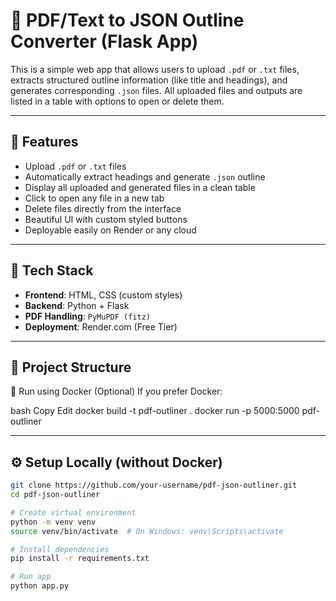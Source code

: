 # 📄 PDF/Text to JSON Outline Converter (Flask App)

This is a simple web app that allows users to upload `.pdf` or `.txt` files, extracts structured outline information (like title and headings), and generates corresponding `.json` files. All uploaded files and outputs are listed in a table with options to open or delete them.

---

## 🚀 Features

- Upload `.pdf` or `.txt` files
- Automatically extract headings and generate `.json` outline
- Display all uploaded and generated files in a clean table
- Click to open any file in a new tab
- Delete files directly from the interface
- Beautiful UI with custom styled buttons
- Deployable easily on Render or any cloud

---

## 🧰 Tech Stack

- **Frontend**: HTML, CSS (custom styles)
- **Backend**: Python + Flask
- **PDF Handling**: `PyMuPDF (fitz)`
- **Deployment**: Render.com (Free Tier)

---

## 📂 Project Structure

🐳 Run using Docker (Optional)
If you prefer Docker:

bash
Copy
Edit
docker build -t pdf-outliner .
docker run -p 5000:5000 pdf-outliner



---

## ⚙️ Setup Locally (without Docker)

```bash
git clone https://github.com/your-username/pdf-json-outliner.git
cd pdf-json-outliner

# Create virtual environment
python -m venv venv
source venv/bin/activate  # On Windows: venv\Scripts\activate

# Install dependencies
pip install -r requirements.txt

# Run app
python app.py
